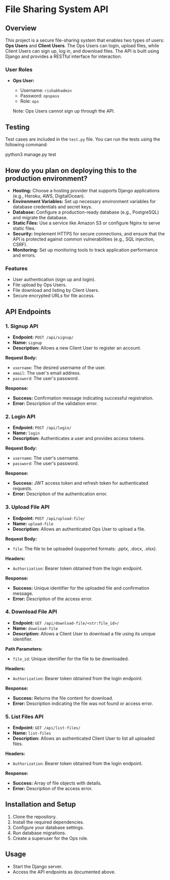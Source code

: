 # File Sharing System API

## Overview

This project is a secure file-sharing system that enables two types of users: **Ops Users** and **Client Users**. The Ops Users can login, upload files, while Client Users can sign up, log in, and download files. The API is built using Django and provides a RESTful interface for interaction.

### User Roles

- **Ops User:** 
  - Username: `rishabhadmin`
  - Password: `opspass` 
  - Role: `ops`  
  

  Note: Ops Users cannot sign up through the API.

## Testing

Test cases are included in the `test.py` file. You can run the tests using the following command:

python3 manage.py test


## How do you plan on deploying this to the production environment?

- **Hosting:** Choose a hosting provider that supports Django applications (e.g., Heroku, AWS, DigitalOcean).
- **Environment Variables:** Set up necessary environment variables for database credentials and secret keys.
- **Database:** Configure a production-ready database (e.g., PostgreSQL) and migrate the database.
- **Static Files:** Use a service like Amazon S3 or configure Nginx to serve static files.
- **Security:** Implement HTTPS for secure connections, and ensure that the API is protected against common vulnerabilities (e.g., SQL injection, CSRF).
- **Monitoring:** Set up monitoring tools to track application performance and errors.

### Features

- User authentication (sign up and login).
- File upload by Ops Users.
- File download and listing by Client Users.
- Secure encrypted URLs for file access.

## API Endpoints

### 1. Signup API

- **Endpoint:** `POST /api/signup/`
- **Name:** `signup`
- **Description:** Allows a new Client User to register an account.

**Request Body:**
- `username`: The desired username of the user.
- `email`: The user's email address.
- `password`: The user's password.

**Response:**
- **Success:** Confirmation message indicating successful registration.
- **Error:** Description of the validation error.

### 2. Login API

- **Endpoint:** `POST /api/login/`
- **Name:** `login`
- **Description:** Authenticates a user and provides access tokens.

**Request Body:**
- `username`: The user's username.
- `password`: The user's password.

**Response:**
- **Success:** JWT access token and refresh token for authenticated requests.
- **Error:** Description of the authentication error.

### 3. Upload File API

- **Endpoint:** `POST /api/upload-file/`
- **Name:** `upload-file`
- **Description:** Allows an authenticated Ops User to upload a file.

**Request Body:**
- `file`: The file to be uploaded (supported formats: .pptx, .docx, .xlsx).

**Headers:**
- `Authorization`: Bearer token obtained from the login endpoint.

**Response:**
- **Success:** Unique identifier for the uploaded file and confirmation message.
- **Error:** Description of the access error.

### 4. Download File API

- **Endpoint:** `GET /api/download-file/<str:file_id>/`
- **Name:** `download-file`
- **Description:** Allows a Client User to download a file using its unique identifier.

**Path Parameters:**
- `file_id`: Unique identifier for the file to be downloaded.

**Headers:**
- `Authorization`: Bearer token obtained from the login endpoint.

**Response:**
- **Success:** Returns the file content for download.
- **Error:** Description indicating the file was not found or access error.

### 5. List Files API

- **Endpoint:** `GET /api/list-files/`
- **Name:** `list-files`
- **Description:** Allows an authenticated Client User to list all uploaded files.

**Headers:**
- `Authorization`: Bearer token obtained from the login endpoint.

**Response:**
- **Success:** Array of file objects with details.
- **Error:** Description of the access error.

## Installation and Setup

1. Clone the repository.
2. Install the required dependencies.
3. Configure your database settings.
4. Run database migrations.
5. Create a superuser for the Ops role.

## Usage

- Start the Django server.
- Access the API endpoints as documented above.





